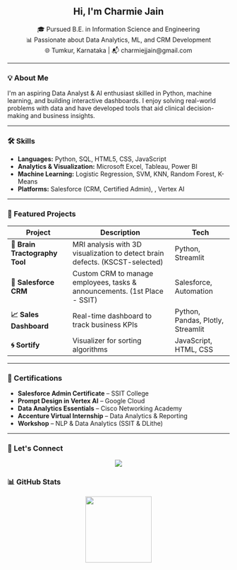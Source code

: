 <h2 align="center">Hi, I'm Charmie Jain </h2>

<p align="center">
🎓 Pursued B.E. in Information Science and Engineering <br>
📊 Passionate about Data Analytics, ML, and CRM Development <br>
🌐 Tumkur, Karnataka | 📬 charmiejjain@gmail.com
</p>

---

### 💡 About Me

I'm an aspiring Data Analyst & AI enthusiast skilled in Python, machine learning, and building interactive dashboards. I enjoy solving real-world problems with data and have developed tools that aid clinical decision-making and business insights.

---

### 🛠️ Skills

- **Languages:** Python, SQL, HTML5, CSS, JavaScript  
- **Analytics & Visualization:** Microsoft Excel, Tableau, Power BI  
- **Machine Learning:** Logistic Regression, SVM, KNN, Random Forest, K-Means  
- **Platforms:** Salesforce (CRM, Certified Admin), , Vertex AI

---

### 🚀 Featured Projects

| Project | Description | Tech |
|--------|-------------|------|
| **🧠 Brain Tractography Tool** | MRI analysis with 3D visualization to detect brain defects. (KSCST-selected) | Python, Streamlit|
| **📁 Salesforce CRM** | Custom CRM to manage employees, tasks & announcements. (1st Place - SSIT) | Salesforce, Automation |
| **📈 Sales Dashboard** | Real-time dashboard to track business KPIs | Python, Pandas, Plotly, Streamlit |
| **🌀 Sortify** | Visualizer for sorting algorithms | JavaScript, HTML, CSS |

---

### 📜 Certifications

- **Salesforce Admin Certificate** – SSIT College  
- **Prompt Design in Vertex AI** – Google Cloud  
- **Data Analytics Essentials** – Cisco Networking Academy  
- **Accenture Virtual Internship** – Data Analytics & Reporting  
- **Workshop** – NLP & Data Analytics (SSIT & DLithe)

---

### 💬 Let's Connect

<p align="center">
  <a href="https://linkedin.com/in/charmiejain">
    <img src="https://img.shields.io/badge/LinkedIn-blue?style=flat&logo=linkedin" />
  </a>

### 📊 GitHub Stats

<p align="center">
  <img src="https://github-readme-stats.vercel.app/api/top-langs/?username=charmiejain&layout=compact&theme=radical" height="150" />
</p>
